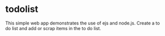 # todolist
This simple web app demonstrates the use of ejs and node.js.
Create a to do list and add or scrap items in the to do list.
